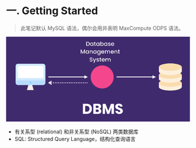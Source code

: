 # 一. Getting Started <!-- omit from toc -->


> 此笔记默认 MySQL 语法，偶尔会用并表明 MaxCompute ODPS 语法。

![](assets/2023-12-12-23-29-43.png)

- 有关系型 (relational) 和非关系型 (NoSQL) 两类数据库
- SQL: Structured Query Language，结构化查询语言
